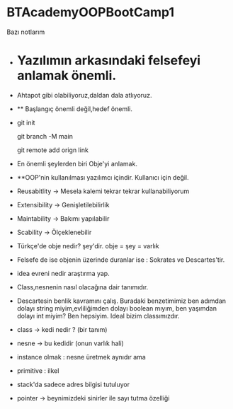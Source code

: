 # BTAcademyOOPBootCamp1

Bazı notlarım 

-  # Yazılımın arkasındaki felsefeyi anlamak önemli.

- Ahtapot gibi olabiliyoruz,daldan dala atlıyoruz.

- ** Başlangıç önemli değil,hedef önemli.

-  git init

   git branch -M main
   
   git remote add orign link
   
- En önemli şeylerden biri Obje'yi anlamak.

- **OOP'nin kullanılması yazılımcı içindir. Kullanıcı için değil.

- Reusabitlity -> Mesela kalemi tekrar tekrar kullanabiliyorum

- Extensibility -> Genişletilebilirlik

- Maintability -> Bakımı yapılabilir

- Scability -> Ölçeklenebilir

- Türkçe'de obje nedir? şey'dir. obje = şey = varlık

- Felsefe de ise objenin üzerinde duranlar ise : Sokrates ve Descartes'tir.

- idea evreni nedir araştırma yap.

- Class,nesnenin nasıl olacağına dair tanımıdır.

- Descartesin benlik kavramını çalış. Buradaki benzetimimiz ben adımdan dolayı string miyim,evliliğimden dolayı boolean mıyım, ben yaşımdan dolayı int miyim? Ben hepsiyim. Ideal bizim classımızdır.

- class -> kedi nedir ? (bir tanım)

- nesne -> bu kedidir (onun varlık hali)

- instance olmak : nesne üretmek aynıdır ama

- primitive : ilkel

- stack'da sadece adres bilgisi tutuluyor

- pointer -> beynimizdeki sinirler ile sayı tutma özelliği
